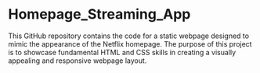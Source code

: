 # Homepage_Streaming_App
This GitHub repository contains the code for a static webpage designed to mimic the appearance of the Netflix homepage. The purpose of this project is to showcase fundamental HTML and CSS skills in creating a visually appealing and responsive webpage layout.
